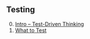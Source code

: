## Testing

0. [Intro – Test-Driven Thinking](./00-intro.md)
1. [What to Test](./01-what-to-test.md)
